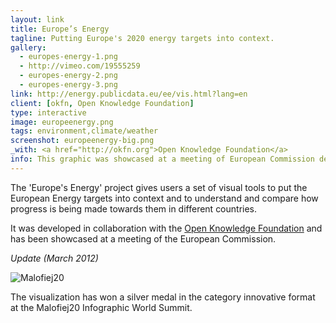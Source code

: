 ```yaml
---
layout: link
title: Europe’s Energy
tagline: Putting Europe's 2020 energy targets into context.
gallery:
  - europes-energy-1.png
  - http://vimeo.com/19555259
  - europes-energy-2.png
  - europes-energy-3.png
link: http://energy.publicdata.eu/ee/vis.html?lang=en
client: [okfn, Open Knowledge Foundation]
type: interactive
image: europeenergy.png
tags: environment,climate/weather
screenshot: europeenergy-big.png
_with: <a href="http://okfn.org">Open Knowledge Foundation</a>
info: This graphic was showcased at a meeting of European Commission dedicated to climate change. Also this got me my first Malofiej medal in 2012 (silver, yay!)
---
```


The 'Europe's Energy' project gives users a set of visual tools to put the European Energy targets into context and to understand and compare how progress is being made towards them in different countries.

It was developed in collaboration with the [Open Knowledge Foundation](http://okfn.org) and has been showcased at a meeting of the European Commission.

_Update (March 2012)_

![Malofiej20](/img/malofiej20.png)

The visualization has won a silver medal in the category innovative format at the Malofiej20 Infographic World Summit.
